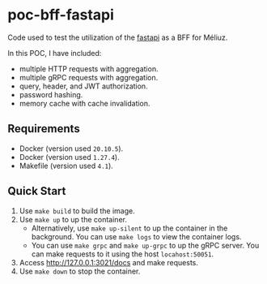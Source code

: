 # poc-bff-fastapi

Code used to test the utilization of the [fastapi](https://fastapi.tiangolo.com/) as a BFF for Méliuz.

In this POC, I have included:
- multiple HTTP requests with aggregation.
- multiple gRPC requests with aggregation.
- query, header, and JWT authorization.
- password hashing.
- memory cache with cache invalidation.

## Requirements

- Docker (version used `20.10.5`).
- Docker (version used `1.27.4`).
- Makefile (version used `4.1`).

## Quick Start

1. Use `make build` to build the image.
1. Use `make up` to up the container.
    - Alternatively, use `make up-silent` to up the container in the background. You can use
    `make logs` to view the container logs.
    - You can use `make grpc` and `make up-grpc` to up the gRPC server. You can make requests to it
    using the host `locahost:50051`.
1. Access http://127.0.0.1:3021/docs and make requests.
1. Use `make down` to stop the container.
